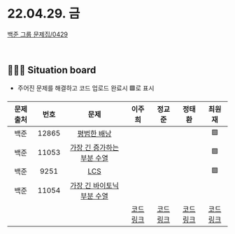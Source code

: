 # 22.04.29. 금

[백준 그룹 문제집/0429](https://www.acmicpc.net/group/workbook/view/13701/44752)

</br>

## 🧑🏽‍💻 Situation board
- 주어진 문제를 해결하고 코드 업로드 완료시 🟩로 표시

| 문제 출처   | 번호       | 문제      | 이주희  | 정교준  | 정태환  | 최원재  |
| :--------: | :--------: | :--------: | :--------: | :-------: | :-------: |  :-------: |
|백준|12865|[평범한 배낭](https://www.acmicpc.net/problem/12865) |   |    |    |  🟩 |
|백준|11053|[가장 긴 증가하는 부분 수열](https://www.acmicpc.net/problem/11053)   |    |     |    |  🟩 |
|백준|9251|[LCS](https://www.acmicpc.net/problem/9251)   |    |    |    | 🟩  |
|백준|11054|[가장 긴 바이토닉 부분 수열](https://www.acmicpc.net/problem/11054)   |    |    |    |   |
||||  [코드링크](이주희/README.md) | [코드링크](정교준/README.md) | [코드링크](정태환/README.md) | [코드링크](최원재/README.md)  |
